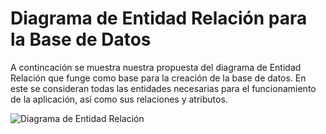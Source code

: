# Diagrama de Entidad Relación para la Base de Datos

A contincación se muestra nuestra propuesta del diagrama de Entidad Relación que funge como base para la creación de la base de datos. En este se consideran todas las entidades necesarias para el funcionamiento de la aplicación, así como sus relaciones y atributos.

![Diagrama de Entidad Relación](https://github.com/sebasgonvitec/qchau-software/blob/main/wiki\Docs\Diagramas\EntidadRelacion\Diagrama_ER_BD.png)

